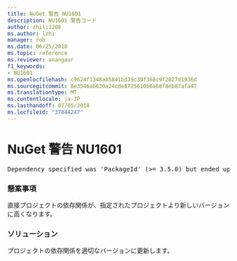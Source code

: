 ```yaml
---
title: NuGet 警告 NU1601
description: NU1601 警告コード
author: zhili1208
ms.author: lzhi
manager: rob
ms.date: 06/25/2018
ms.topic: reference
ms.reviewer: anangaur
f1_keywords:
- NU1601
ms.openlocfilehash: c9624f1348ab5841bd39c39f368c9f2027d1936d
ms.sourcegitcommit: 8e3546ab630a24cde8725610b6a68f8eb87afa47
ms.translationtype: MT
ms.contentlocale: ja-JP
ms.lasthandoff: 07/05/2018
ms.locfileid: "37844247"
---
```

# <a name="nuget-warning-nu1601"></a>NuGet 警告 NU1601

<pre>Dependency specified was 'PackageId' (>= 3.5.0) but ended up with 'PackageId' 4.0.0.</pre>

### <a name="issue"></a>懸案事項
直接プロジェクトの依存関係が、指定されたプロジェクトより新しいバージョンに高くなります。

### <a name="solution"></a>ソリューション
プロジェクトの依存関係を適切なバージョンに更新します。